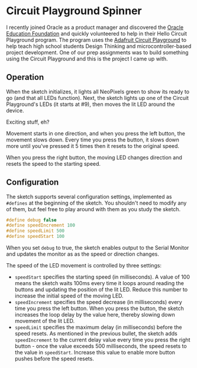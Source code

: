 # Circuit Playground Spinner

I recently joined Oracle as a product manager and discovered the [Oracle Education Foundation](https://oraclefoundation.org/index.html) and quickly volunteered to help in their Hello Circuit Playground program. The program uses the [Adafruit Circuit Playground](https://learn.adafruit.com/introducing-circuit-playground/overview) to help teach high school students Design Thinking and microcontroller-based project development. One of our prep assignments was to build something using the Circuit Playground and this is the project I came up with. 

## Operation

When the sketch initializes, it lights all NeoPixels green to show its ready to go (and that all LEDs function). Next, the sketch lights up one of the Circuit Playground's LEDs (it starts at #9), then moves the lit LED around the device. 

Exciting stuff, eh? 

Movement starts in one direction, and when you press the left button, the movement slows down. Every time you press the button, it slows down more until you've pressed it 5 times then it resets to the original speed.

When you press the right button, the moving LED changes direction and resets the speed to the starting speed.

## Configuration

The sketch supports several configuration settings, implemented as `#defines` at the beginning of the sketch. You shouldn't need to modify any of them, but feel free to play around with them as you study the sketch.

```c
#define debug false
#define speedIncrement 100
#define speedLimit 500
#define speedStart 100
```

When you set `debug` to true, the sketch enables output to the Serial Monitor and updates the monitor as as the speed or direction changes. 

The speed of the LED movement is controlled by three settings:

* `speedStart` specifies the starting speed (in milliseconds). A value of 100 means the sketch waits 100ms every time it loops around reading the buttons and updating the position of the lit LED. Reduce this number to increase the initial speed of the moving LED.
* `speedIncrement` specifies the speed decrease (in milliseconds) every time you press the left button. When you press the button, the sketch increases the loop delay by the value here, thereby slowing down movement of the lit LED. 
* `speedLimit` specifies the maximum delay (in milliseconds) before the speed resets. As mentioned in the previous bullet, the sketch adds `speedIncrement` to the current delay value every time you press the right button - once the value exceeds 500 milliseconds, the speed resets to the value in `speedStart`. Increase this value to enable more button pushes before the speed resets.



